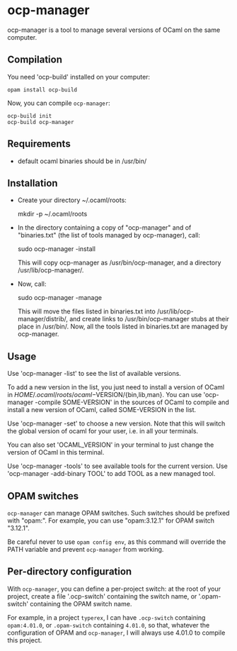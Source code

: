 # ocp-manager

ocp-manager is a tool to manage several versions of OCaml on the same
computer.

## Compilation

You need 'ocp-build' installed on your computer:

    opam install ocp-build

Now, you can compile `ocp-manager`:

    ocp-build init
    ocp-build ocp-manager

## Requirements

- default ocaml binaries should be in /usr/bin/

## Installation

- Create your directory ~/.ocaml/roots:

     mkdir -p ~/.ocaml/roots

- In the directory containing a copy of "ocp-manager" and of
 "binaries.txt" (the list of tools managed by ocp-manager), call:

     sudo ocp-manager -install

  This will copy ocp-manager as /usr/bin/ocp-manager, and a directory
   /usr/lib/ocp-manager/.

- Now, call:

     sudo ocp-manager -manage

  This will move the files listed in binaries.txt into
   /usr/lib/ocp-manager/distrib/, and create links to /usr/bin/ocp-manager
   stubs at their place in /usr/bin/. Now, all the tools listed in
   binaries.txt are managed by ocp-manager.

## Usage

Use 'ocp-manager -list' to see the list of available versions.

To add a new version in the list, you just need to install a version of OCaml
in $HOME/.ocaml/roots/ocaml-$VERSION/{bin,lib,man}. You can use
'ocp-manager -compile SOME-VERSION' in the sources of OCaml to compile
and install a new version of OCaml, called SOME-VERSION in the list.

Use 'ocp-manager -set' to choose a new version. Note that this will switch
the global version of ocaml for your user, i.e. in all your terminals.

You can also set 'OCAML_VERSION' in your terminal to just change the
version of OCaml in this terminal.

Use 'ocp-manager -tools' to see available tools for the current version.
Use 'ocp-manager -add-binary TOOL' to add TOOL as a new managed tool.

## OPAM switches

`ocp-manager` can manage OPAM switches. Such switches should be
prefixed with "opam:". For example, you can use "opam:3.12.1" for OPAM
switch "3.12.1".

Be careful never to use `opam config env`, as this command will
override the PATH variable and prevent `ocp-manager` from working.

## Per-directory configuration

With `ocp-manager`, you can define a per-project switch: at the root
of your project, create a file '.ocp-switch' containing the switch
name, or '.opam-switch' containing the OPAM switch name.

For example, in a project `typerex`, I can have `.ocp-switch`
containing `opam:4.01.0`, or `.opam-switch` containing `4.01.0`, so
that, whatever the configuration of OPAM and `ocp-manager`, I will
always use 4.01.0 to compile this project.



